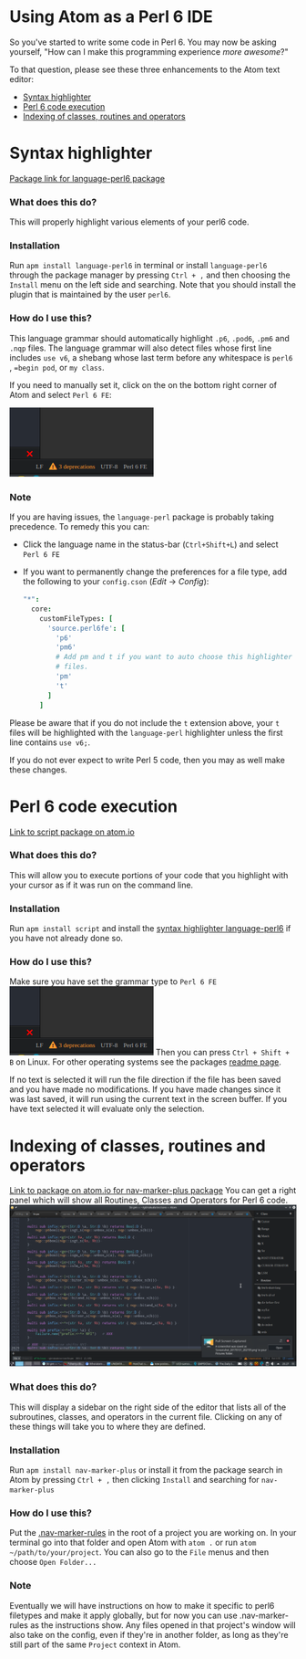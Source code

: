 # Using Atom as a Perl 6 IDE
So you've started to write some code in Perl 6. You may now be asking yourself, "How can I make this programming experience _more awesome_?"

To that question, please see these three enhancements to the Atom text editor:

* [Syntax highlighter](#syntax-highlighter)
* [Perl 6 code execution](#perl-6-code-execution)
* [Indexing of classes, routines and operators](#indexing-of-classes-routines-and-operators)

# Syntax highlighter
[Package link for language-perl6 package][language-perl6]

### What does this do?
This will properly highlight various elements of your perl6 code.

### Installation
Run `apm install language-perl6` in terminal or install `language-perl6` through the package manager
by pressing `Ctrl + ,` and then choosing the `Install` menu on the left side and searching. Note that you should install the plugin that is maintained by the user `perl6`.

### How do I use this?
This language grammar should automatically highlight `.p6`, `.pod6`, `.pm6` and
`.nqp` files. The language grammar will also detect files whose first
line includes `use v6`, a shebang whose last term before any whitespace is
`perl6` , `=begin pod`, or `my class`.

If you need to manually set it, click on the on the bottom right corner of Atom and select `Perl 6 FE`:

![Bottom right corner of atom](/images/atom-language-perl6.png)

### Note

If you are having issues, the `language-perl` package is probably taking
precedence. To remedy this you can:

* Click the language name in the status-bar (`Ctrl+Shift+L`) and select `Perl 6 FE`
* If you want to permanently change the preferences for a file type,
  add the following to your `config.cson` (*Edit* → *Config*):

  ```coffee
  "*":
    core:
      customFileTypes: [
        'source.perl6fe': [
          'p6'
          'pm6'
          # Add pm and t if you want to auto choose this highlighter for .pm or .t
          # files.
          'pm'
          't'
        ]
      ]
  ```

Please be aware that if you do not include the `t` extension
above, your `t` files will be highlighted with the `language-perl` highlighter unless the first line contains `use v6;`.

If you do not ever expect to write Perl 5 code, then you may as well make these changes.

# Perl 6 code execution
[Link to script package on atom.io][script-package]

### What does this do?
This will allow you to execute portions of your code that you highlight with your cursor as if it was run on the command line.

### Installation
Run `apm install script` and install the [syntax highlighter language-perl6](#syntax-highlighter) if you have not already done so.

### How do I use this?
Make sure you have set the grammar type to `Perl 6 FE`
![Bottom right corner of atom](/images/atom-language-perl6.png)
Then you can press `Ctrl + Shift + B` on Linux. For other operating systems see
the packages [readme page][script-package].

If no text is selected it will run the file direction if the file has been saved
and you have made no modifications. If you have made changes since it was last saved,
it will run using the current text in the screen buffer. If you have text selected
it will evaluate only the selection. 

# Indexing of classes, routines and operators
[Link to package on atom.io for nav-marker-plus package][nav-panel-plus]
You can get a right panel which will show all Routines, Classes and Operators for Perl 6 code.
![nav-panel-plus](/images/nav-marker-plus.png)

### What does this do?
This will display a sidebar on the right side of the editor that lists all of the subroutines, classes, and operators in the current file. Clicking on any of these things will take you to where they are defined.

### Installation
Run `apm install nav-marker-plus` or install it from the package search in Atom by pressing `Ctrl + ,` then clicking `Install` and searching for `nav-marker-plus`

### How do I use this?
Put the [.nav-marker-rules](/config/.nav-marker-rules) in the root of a project you are working on. In your terminal go into that folder and open Atom with `atom .` or run `atom ~/path/to/your/project`. You can also go to the `File` menus and then choose `Open Folder...`

### Note

Eventually we will have instructions on how to make it specific to
perl6 filetypes and make it apply globally, but for now you can use .nav-marker-rules
as the instructions show. Any files opened in that project's window will also take on
the config, even if they're in another folder, as long as they're still part of the
same `Project` context in Atom.

[script-package]: https://atom.io/packages/script
[language-perl6]: https://atom.io/packages/language-perl6
[nav-panel-plus]: https://atom.io/packages/nav-panel-plus
